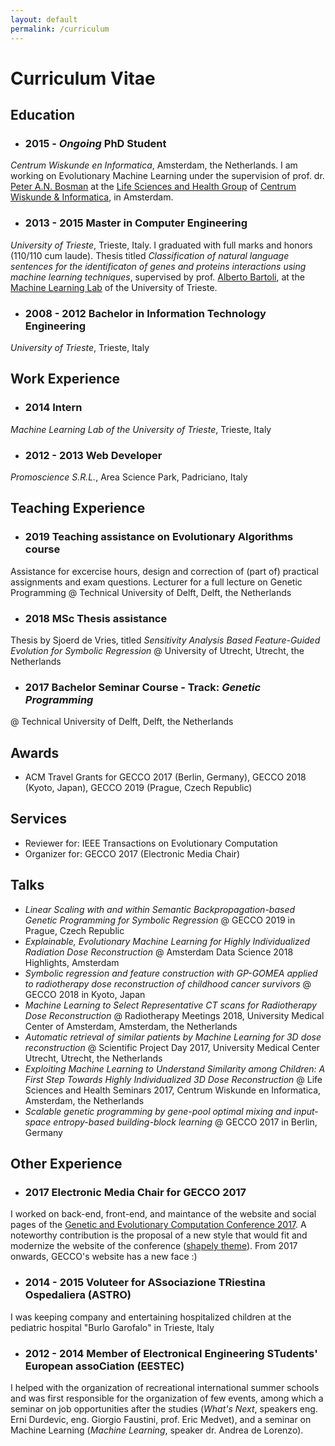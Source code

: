 ```yaml
---
layout: default
permalink: /curriculum
---
```

# Curriculum Vitae
## Education
- ### 2015 - _Ongoing_ **PhD Student** 
_Centrum Wiskunde en Informatica_, Amsterdam, the Netherlands.
I am working on Evolutionary Machine Learning under the supervision of prof. dr. <a href="https://homepages.cwi.nl/~bosman/" target="_blank">Peter A.N. Bosman</a> at the <a href="https://www.cwi.nl/research/groups/life-sciences-and-health">Life Sciences and Health Group</a> of <a href="https://www.cwi.nl">Centrum Wiskunde &amp; Informatica</a>, in Amsterdam.

- ### 2013 - 2015 **Master in Computer Engineering**
_University of Trieste_, Trieste, Italy. 
I graduated with full marks and honors (110/110 cum laude). Thesis titled _Classification of natural language sentences for the identificaton of genes and proteins interactions using machine learning techniques_, supervised by prof. <a href="http://bartoli.inginf.units.it/" target="_blank">Alberto Bartoli</a>, at the <a href="http://machinelearning.inginf.units.it/" target="_blank">Machine Learning Lab</a> of the University of Trieste.


- ### 2008 - 2012 **Bachelor in Information Technology Engineering**
_University of Trieste_, Trieste, Italy



## Work Experience
- ### 2014 **Intern**
_Machine Learning Lab of the University of Trieste_, Trieste, Italy

- ### 2012 - 2013 **Web Developer**
_Promoscience S.R.L._, Area Science Park, Padriciano, Italy


## Teaching Experience
- ### 2019 **Teaching assistance on Evolutionary Algorithms course**
Assistance for excercise hours, design and correction of (part of) practical assignments and exam questions. 
Lecturer for a full lecture on Genetic Programming @ Technical University of Delft, Delft, the Netherlands
- ### 2018 **MSc Thesis assistance** 
Thesis by Sjoerd de Vries, titled <em>Sensitivity Analysis Based Feature-Guided Evolution for Symbolic Regression</em> @ University of Utrecht, Utrecht, the Netherlands 
- ### 2017 **Bachelor Seminar Course - Track: <em>Genetic Programming</em>** 
@ Technical University of Delft, Delft, the Netherlands


## Awards
- ACM Travel Grants for GECCO 2017 (Berlin, Germany), GECCO 2018 (Kyoto, Japan), GECCO 2019 (Prague, Czech Republic)


## Services
- Reviewer for: IEEE Transactions on Evolutionary Computation
- Organizer for: GECCO 2017 (Electronic Media Chair)

## Talks
- _Linear Scaling with and within Semantic Backpropagation-based Genetic Programming for Symbolic Regression_ @ GECCO 2019 in Prague, Czech Republic
- _Explainable, Evolutionary Machine Learning for Highly Individualized Radiation Dose Reconstruction_ @ Amsterdam Data Science 2018 Highlights, Amsterdam
- _Symbolic regression and feature construction with GP-GOMEA applied to radiotherapy dose reconstruction of childhood cancer survivors_ @ GECCO 2018 in Kyoto, Japan
- _Machine Learning to Select Representative CT scans for Radiotherapy Dose Reconstruction_ @ Radiotherapy Meetings 2018, University Medical Center of Amsterdam, Amsterdam, the Netherlands
- _Automatic retrieval of similar patients by Machine Learning for 3D dose reconstruction_ @ Scientific Project Day 2017, University Medical Center Utrecht, Utrecht, the Netherlands
- _Exploiting Machine Learning to Understand Similarity among Children: A First Step Towards Highly Individualized 3D Dose Reconstruction_ @ Life Sciences and Health Seminars 2017, Centrum Wiskunde en Informatica, Amsterdam, the Netherlands
- _Scalable genetic programming by gene-pool optimal mixing and input-space entropy-based building-block learning_ @ GECCO 2017 in Berlin, Germany 


## Other Experience
- ### 2017 **Electronic Media Chair for GECCO 2017**
I worked on back-end, front-end, and maintance of the website and social pages of the <a href="http://gecco-2017.sigevo.org/index.html" target="_blank">Genetic and Evolutionary Computation Conference 2017</a>. A noteworthy contribution is the proposal of a new style that would fit and modernize the website of the conference (<a href="https://colorlib.com/wp/themes/shapely/" target="_blank">shapely theme</a>). From 2017 onwards, GECCO's website has a new face :) 

- ### 2014 - 2015 **Voluteer for ASsociazione TRiestina Ospedaliera (ASTRO)**
I was keeping company and entertaining hospitalized children at the pediatric hospital "Burlo Garofalo" in Trieste, Italy

- ### 2012 - 2014 **Member of Electronical Engineering STudents' European assoCiation (EESTEC)**
I helped with the organization of recreational international summer schools and was first responsible for the organization of few events, among which a seminar on job opportunities after the studies (_What's Next_, speakers eng. Erni Durdevic, eng. Giorgio Faustini, prof. Eric Medvet), and a seminar on Machine Learning (_Machine Learning_, speaker dr. Andrea de Lorenzo).
